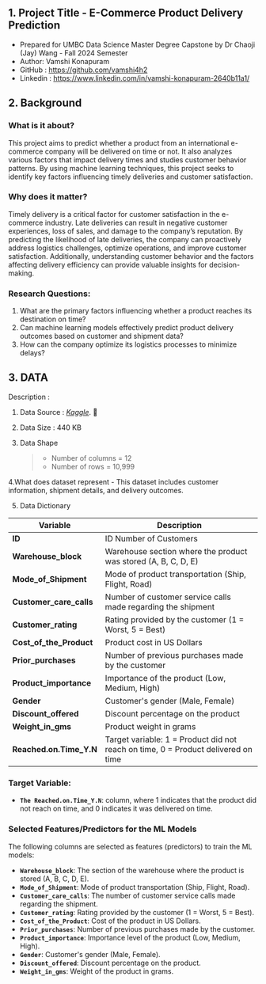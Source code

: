 ## 1. Project Title - E-Commerce Product Delivery Prediction
- Prepared for UMBC Data Science Master Degree Capstone by Dr Chaoji (Jay) Wang - Fall 2024 Semester
- Author: Vamshi Konapuram
- GitHub : https://github.com/vamshi4h2
- Linkedin : https://www.linkedin.com/in/vamshi-konapuram-2640b11a1/


## 2. Background
### What is it about? 
This project aims to predict whether a product from an international e-commerce company will be delivered on time or not. It also analyzes various factors that impact delivery times and studies customer behavior patterns. By using machine learning techniques, this project seeks to identify key factors influencing timely deliveries and customer satisfaction.

### Why does it matter? 
Timely delivery is a critical factor for customer satisfaction in the e-commerce industry. Late deliveries can result in negative customer experiences, loss of sales, and damage to the company’s reputation. By predicting the likelihood of late deliveries, the company can proactively address logistics challenges, optimize operations, and improve customer satisfaction. Additionally, understanding customer behavior and the factors affecting delivery efficiency can provide valuable insights for decision-making.

### Research Questions:
1. What are the primary factors influencing whether a product reaches its destination on time?
2. Can machine learning models effectively predict product delivery outcomes based on customer and shipment data?
3. How can the company optimize its logistics processes to minimize delays?



## 3. DATA
Description : 

1. Data Source : *[Kaggle](https://www.kaggle.com/datasets/pankajbhosale/e-commmerce?select=E_Commerce.csv)*. :link:

2. Data Size : 440 KB

3. Data Shape
   > - Number of columns =  12
   > - Number of rows    = 10,999

4.What does dataset represent - This dataset includes customer information, shipment details, and delivery outcomes.

5. Data Dictionary
   
| **Variable**           | **Description**                                                              |
|------------------------|-------------------------------------------------------------------------------|
| **ID**                 | ID Number of Customers                                                       |
| **Warehouse_block**     | Warehouse section where the product was stored (A, B, C, D, E)               |
| **Mode_of_Shipment**    | Mode of product transportation (Ship, Flight, Road)                          |
| **Customer_care_calls** | Number of customer service calls made regarding the shipment                 |
| **Customer_rating**     | Rating provided by the customer (1 = Worst, 5 = Best)                        |
| **Cost_of_the_Product** | Product cost in US Dollars                                                   |
| **Prior_purchases**     | Number of previous purchases made by the customer                            |
| **Product_importance**  | Importance of the product (Low, Medium, High)                                |
| **Gender**              | Customer's gender (Male, Female)                                             |
| **Discount_offered**    | Discount percentage on the product                                           |
| **Weight_in_gms**       | Product weight in grams                                                     |
| **Reached.on.Time_Y.N** | Target variable: 1 = Product did not reach on time, 0 = Product delivered on time |

### Target Variable: 
- **`The Reached.on.Time_Y.N`**: column, where 1 indicates that the product did not reach on time, and 0 indicates it was delivered on time.

### Selected Features/Predictors for the ML Models

The following columns are selected as features (predictors) to train the ML models:

- **`Warehouse_block`**: The section of the warehouse where the product is stored (A, B, C, D, E).
- **`Mode_of_Shipment`**: Mode of product transportation (Ship, Flight, Road).
- **`Customer_care_calls`**: The number of customer service calls made regarding the shipment.
- **`Customer_rating`**: Rating provided by the customer (1 = Worst, 5 = Best).
- **`Cost_of_the_Product`**: Cost of the product in US Dollars.
- **`Prior_purchases`**: Number of previous purchases made by the customer.
- **`Product_importance`**: Importance level of the product (Low, Medium, High).
- **`Gender`**: Customer's gender (Male, Female).
- **`Discount_offered`**: Discount percentage on the product.
- **`Weight_in_gms`**: Weight of the product in grams.

